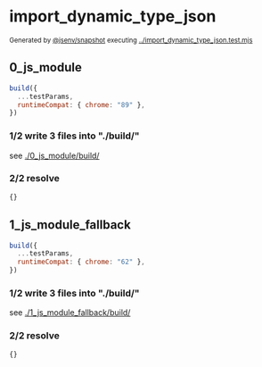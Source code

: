 # import_dynamic_type_json

<sub>
  Generated by <a href="https://github.com/jsenv/core/tree/main/packages/independent/snapshot">@jsenv/snapshot</a> executing <a href="../import_dynamic_type_json.test.mjs">../import_dynamic_type_json.test.mjs</a>
</sub>

## 0_js_module

```js
build({
  ...testParams,
  runtimeCompat: { chrome: "89" },
})
```

### 1/2 write 3 files into "./build/"

see [./0_js_module/build/](./0_js_module/build/)

### 2/2 resolve

```js
{}
```

## 1_js_module_fallback

```js
build({
  ...testParams,
  runtimeCompat: { chrome: "62" },
})
```

### 1/2 write 3 files into "./build/"

see [./1_js_module_fallback/build/](./1_js_module_fallback/build/)

### 2/2 resolve

```js
{}
```
